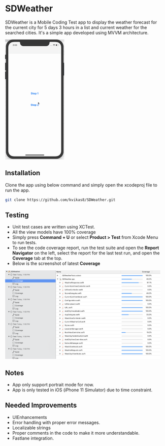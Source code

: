 
# SDWeather
SDWeather is a Mobile Coding Test app to display the weather forecast for the current city for 5 days 3 hours in a list and current weather for the searched cities. It's a simple app developed using MVVM architecture.

![ScreenShot](https://github.com/kvikas8/SDWeather/blob/stImages/SDweatherRec.gif)

## Installation

Clone the app using below command and simply open the xcodeproj file to run the app.

```bash
git clone https://github.com/kvikas8/SDWeather.git
```
## Testing
- Unit test cases are written using XCTest.
- All the view models have 100% coverage
- Simply press **Command + U** or select **Product > Test** from Xcode Menu to run tests.
- To see the code coverage report, run the test suite and open the **Report Navigator** on the left, select the report for the last test run, and open the **Coverage** tab at the top.
- Below is the screenshot of latest **Coverage**

![ScreenShot](https://github.com/kvikas8/SDWeather/blob/stImages/Coverage.png)

## Notes
- App only support portrait mode for now.
- App is only tested in iOS (iPhone 11 Simulator) due to time constraint.

## Needed Improvements
- UIEnhancements
- Error handling with proper error messages.
- Localizable strings
- Proper comments in the code to make it more understandable.
- Fastlane integration.
